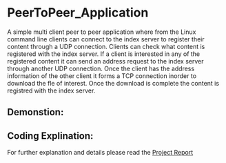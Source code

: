 # PeerToPeer_Application
A simple multi client peer to peer application where from the Linux command line clients can connect to the index server to register their content through a UDP connection. Clients can check what content is registered with the index server. If a client is interested in any of the registered content it can send an address request to the index server through another UDP connection. Once the client has the address information of the other client it forms a TCP connection inorder to download the fle of interest. Once the download is complete the content is registred with the index server.

## Demonstion:

## Coding Explination:

For further explanation and details please read the [Project Report](Report.pdf) 
